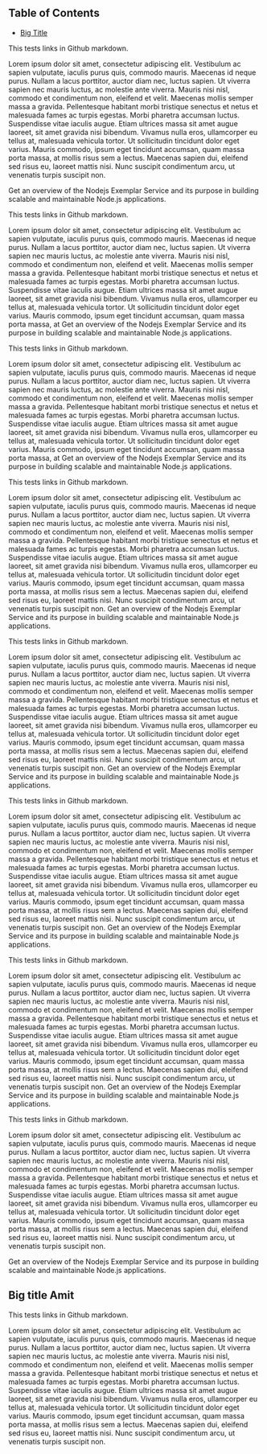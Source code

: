 
## Table of Contents


- [Big Title](#big-title-amit)




This tests links in Github markdown.

Lorem ipsum dolor sit amet, consectetur adipiscing elit. Vestibulum ac sapien vulputate, iaculis purus quis, commodo mauris. Maecenas id neque purus. Nullam a lacus porttitor, auctor diam nec, luctus sapien. Ut viverra sapien nec mauris luctus, ac molestie ante viverra. Mauris nisi nisl, commodo et condimentum non, eleifend et velit. Maecenas mollis semper massa a gravida. Pellentesque habitant morbi tristique senectus et netus et malesuada fames ac turpis egestas. Morbi pharetra accumsan luctus. Suspendisse vitae iaculis augue. Etiam ultrices massa sit amet augue laoreet, sit amet gravida nisi bibendum. Vivamus nulla eros, ullamcorper eu tellus at, malesuada vehicula tortor. Ut sollicitudin tincidunt dolor eget varius. Mauris commodo, ipsum eget tincidunt accumsan, quam massa porta massa, at mollis risus sem a lectus. Maecenas sapien dui, eleifend sed risus eu, laoreet mattis nisi. Nunc suscipit condimentum arcu, ut venenatis turpis suscipit non.

Get an overview of the Nodejs Exemplar Service and its purpose in building scalable and maintainable Node.js applications.


This tests links in Github markdown.

Lorem ipsum dolor sit amet, consectetur adipiscing elit. Vestibulum ac sapien vulputate, iaculis purus quis, commodo mauris. Maecenas id neque purus. Nullam a lacus porttitor, auctor diam nec, luctus sapien. Ut viverra sapien nec mauris luctus, ac molestie ante viverra. Mauris nisi nisl, commodo et condimentum non, eleifend et velit. Maecenas mollis semper massa a gravida. Pellentesque habitant morbi tristique senectus et netus et malesuada fames ac turpis egestas. Morbi pharetra accumsan luctus. Suspendisse vitae iaculis augue. Etiam ultrices massa sit amet augue laoreet, sit amet gravida nisi bibendum. Vivamus nulla eros, ullamcorper eu tellus at, malesuada vehicula tortor. Ut sollicitudin tincidunt dolor eget varius. Mauris commodo, ipsum eget tincidunt accumsan, quam massa porta massa, at 
Get an overview of the Nodejs Exemplar Service and its purpose in building scalable and maintainable Node.js applications.



This tests links in Github markdown.

Lorem ipsum dolor sit amet, consectetur adipiscing elit. Vestibulum ac sapien vulputate, iaculis purus quis, commodo mauris. Maecenas id neque purus. Nullam a lacus porttitor, auctor diam nec, luctus sapien. Ut viverra sapien nec mauris luctus, ac molestie ante viverra. Mauris nisi nisl, commodo et condimentum non, eleifend et velit. Maecenas mollis semper massa a gravida. Pellentesque habitant morbi tristique senectus et netus et malesuada fames ac turpis egestas. Morbi pharetra accumsan luctus. Suspendisse vitae iaculis augue. Etiam ultrices massa sit amet augue laoreet, sit amet gravida nisi bibendum. Vivamus nulla eros, ullamcorper eu tellus at, malesuada vehicula tortor. Ut sollicitudin tincidunt dolor eget varius. Mauris commodo, ipsum eget tincidunt accumsan, quam massa porta massa, at 
Get an overview of the Nodejs Exemplar Service and its purpose in building scalable and maintainable Node.js applications.



This tests links in Github markdown.

Lorem ipsum dolor sit amet, consectetur adipiscing elit. Vestibulum ac sapien vulputate, iaculis purus quis, commodo mauris. Maecenas id neque purus. Nullam a lacus porttitor, auctor diam nec, luctus sapien. Ut viverra sapien nec mauris luctus, ac molestie ante viverra. Mauris nisi nisl, commodo et condimentum non, eleifend et velit. Maecenas mollis semper massa a gravida. Pellentesque habitant morbi tristique senectus et netus et malesuada fames ac turpis egestas. Morbi pharetra accumsan luctus. Suspendisse vitae iaculis augue. Etiam ultrices massa sit amet augue laoreet, sit amet gravida nisi bibendum. Vivamus nulla eros, ullamcorper eu tellus at, malesuada vehicula tortor. Ut sollicitudin tincidunt dolor eget varius. Mauris commodo, ipsum eget tincidunt accumsan, quam massa porta massa, at mollis risus sem a lectus. Maecenas sapien dui, eleifend sed risus eu, laoreet mattis nisi. Nunc suscipit condimentum arcu, ut venenatis turpis suscipit non.
Get an overview of the Nodejs Exemplar Service and its purpose in building scalable and maintainable Node.js applications.




This tests links in Github markdown.

Lorem ipsum dolor sit amet, consectetur adipiscing elit. Vestibulum ac sapien vulputate, iaculis purus quis, commodo mauris. Maecenas id neque purus. Nullam a lacus porttitor, auctor diam nec, luctus sapien. Ut viverra sapien nec mauris luctus, ac molestie ante viverra. Mauris nisi nisl, commodo et condimentum non, eleifend et velit. Maecenas mollis semper massa a gravida. Pellentesque habitant morbi tristique senectus et netus et malesuada fames ac turpis egestas. Morbi pharetra accumsan luctus. Suspendisse vitae iaculis augue. Etiam ultrices massa sit amet augue laoreet, sit amet gravida nisi bibendum. Vivamus nulla eros, ullamcorper eu tellus at, malesuada vehicula tortor. Ut sollicitudin tincidunt dolor eget varius. Mauris commodo, ipsum eget tincidunt accumsan, quam massa porta massa, at mollis risus sem a lectus. Maecenas sapien dui, eleifend sed risus eu, laoreet mattis nisi. Nunc suscipit condimentum arcu, ut venenatis turpis suscipit non.
Get an overview of the Nodejs Exemplar Service and its purpose in building scalable and maintainable Node.js applications.




This tests links in Github markdown.

Lorem ipsum dolor sit amet, consectetur adipiscing elit. Vestibulum ac sapien vulputate, iaculis purus quis, commodo mauris. Maecenas id neque purus. Nullam a lacus porttitor, auctor diam nec, luctus sapien. Ut viverra sapien nec mauris luctus, ac molestie ante viverra. Mauris nisi nisl, commodo et condimentum non, eleifend et velit. Maecenas mollis semper massa a gravida. Pellentesque habitant morbi tristique senectus et netus et malesuada fames ac turpis egestas. Morbi pharetra accumsan luctus. Suspendisse vitae iaculis augue. Etiam ultrices massa sit amet augue laoreet, sit amet gravida nisi bibendum. Vivamus nulla eros, ullamcorper eu tellus at, malesuada vehicula tortor. Ut sollicitudin tincidunt dolor eget varius. Mauris commodo, ipsum eget tincidunt accumsan, quam massa porta massa, at mollis risus sem a lectus. Maecenas sapien dui, eleifend sed risus eu, laoreet mattis nisi. Nunc suscipit condimentum arcu, ut venenatis turpis suscipit non.
Get an overview of the Nodejs Exemplar Service and its purpose in building scalable and maintainable Node.js applications.




This tests links in Github markdown.

Lorem ipsum dolor sit amet, consectetur adipiscing elit. Vestibulum ac sapien vulputate, iaculis purus quis, commodo mauris. Maecenas id neque purus. Nullam a lacus porttitor, auctor diam nec, luctus sapien. Ut viverra sapien nec mauris luctus, ac molestie ante viverra. Mauris nisi nisl, commodo et condimentum non, eleifend et velit. Maecenas mollis semper massa a gravida. Pellentesque habitant morbi tristique senectus et netus et malesuada fames ac turpis egestas. Morbi pharetra accumsan luctus. Suspendisse vitae iaculis augue. Etiam ultrices massa sit amet augue laoreet, sit amet gravida nisi bibendum. Vivamus nulla eros, ullamcorper eu tellus at, malesuada vehicula tortor. Ut sollicitudin tincidunt dolor eget varius. Mauris commodo, ipsum eget tincidunt accumsan, quam massa porta massa, at mollis risus sem a lectus. Maecenas sapien dui, eleifend sed risus eu, laoreet mattis nisi. Nunc suscipit condimentum arcu, ut venenatis turpis suscipit non.
Get an overview of the Nodejs Exemplar Service and its purpose in building scalable and maintainable Node.js applications.




This tests links in Github markdown.

Lorem ipsum dolor sit amet, consectetur adipiscing elit. Vestibulum ac sapien vulputate, iaculis purus quis, commodo mauris. Maecenas id neque purus. Nullam a lacus porttitor, auctor diam nec, luctus sapien. Ut viverra sapien nec mauris luctus, ac molestie ante viverra. Mauris nisi nisl, commodo et condimentum non, eleifend et velit. Maecenas mollis semper massa a gravida. Pellentesque habitant morbi tristique senectus et netus et malesuada fames ac turpis egestas. Morbi pharetra accumsan luctus. Suspendisse vitae iaculis augue. Etiam ultrices massa sit amet augue laoreet, sit amet gravida nisi bibendum. Vivamus nulla eros, ullamcorper eu tellus at, malesuada vehicula tortor. Ut sollicitudin tincidunt dolor eget varius. Mauris commodo, ipsum eget tincidunt accumsan, quam massa porta massa, at mollis risus sem a lectus. Maecenas sapien dui, eleifend sed risus eu, laoreet mattis nisi. Nunc suscipit condimentum arcu, ut venenatis turpis suscipit non.





Get an overview of the Nodejs Exemplar Service and its purpose in building scalable and maintainable Node.js applications.



## Big title Amit

This tests links in Github markdown.

Lorem ipsum dolor sit amet, consectetur adipiscing elit. Vestibulum ac sapien vulputate, iaculis purus quis, commodo mauris. Maecenas id neque purus. Nullam a lacus porttitor, auctor diam nec, luctus sapien. Ut viverra sapien nec mauris luctus, ac molestie ante viverra. Mauris nisi nisl, commodo et condimentum non, eleifend et velit. Maecenas mollis semper massa a gravida. Pellentesque habitant morbi tristique senectus et netus et malesuada fames ac turpis egestas. Morbi pharetra accumsan luctus. Suspendisse vitae iaculis augue. Etiam ultrices massa sit amet augue laoreet, sit amet gravida nisi bibendum. Vivamus nulla eros, ullamcorper eu tellus at, malesuada vehicula tortor. Ut sollicitudin tincidunt dolor eget varius. Mauris commodo, ipsum eget tincidunt accumsan, quam massa porta massa, at mollis risus sem a lectus. Maecenas sapien dui, eleifend sed risus eu, laoreet mattis nisi. Nunc suscipit condimentum arcu, ut venenatis turpis suscipit non.
